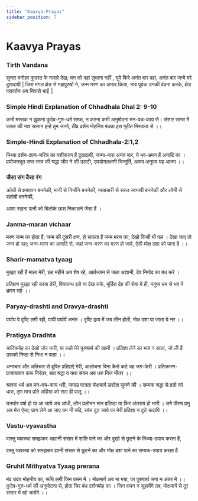 ```yaml
---
title: "Kaavya-Prayas"
sidebar_position: 7
---
```


# Kaavya Prayas

### Tirth Vandana
सुन्दर मनोहर कुदरत के नज़ारे देख; मन को वहां लुभाना नहीं ,
घूमे फिरे अनंत बार वहां, अनंत बार जन्मे मरे दुखदायी |
जिस मंगल क्षेत्र से महापुरुषों ने, जन्म मरण का अभाव किया,
भाव पूर्वक उनकी वंदना करके, क्षेत्र परावर्तन अब निवारो भाई ||

### Simple Hindi Explanation of Chhadhala Dhal 2: 9-10
कभी मस्तक न झुकना कुदेव-गुरु-धर्म समक्ष,
न करना कभी अनुमोदना मन-वच-काय से।
संसार सागर में पत्थर की नाव सामान इन्हे तुम जानो,
तीव्र दर्शन मोहनिय बंधता इस गृहीत मिथ्यात्व से ।।

### Simple-Hindi Explanation of Chhadhala-2:1,2
मिथ्या दर्शन-ज्ञान-चरित्र का वशीकरण हैं दुखदायी,
जन्मा-मारा अनंत बार, ये भव-भ्रमण हैं अनादि का ।
प्रयोजनभुत सप्त तत्त्व की श्रद्धा जीव ने की उलटी,
उपयोगलक्षणी चिन्मूर्ति, अरूप अनुपम यह आत्मा ।।

### जैसा संग वैसा रंग
क्रोधी से क्षमावान बननेकी,
मानी से निर्मानि बननेकी,
मायाचारी से सरल स्वभावी बननेकी और
लोभी से संतोषी बननेकी,

आशा रखना पानी को बिलोके छाश निकालने जैसा हैं ।

### Janma-maran vichaar
मरण जन्म का होता हैं; जन्म की दूसरी क्षण,
हो सकता हैं जन्म मरण का; देखो किसी भी पल । 
देखा जाए तो जन्म हो रहा; जन्म-मरण का अनादि से,
जहां जन्म-मरण का मरण हो जावे, ऐसी मोक्ष दशा को पाना है ।।

### Sharir-mamatva tyaag
मुरझा रही हैं माला मेरी, छह महीने अब शेष रहे,
आर्तध्यान से जला अज्ञानी, देव निगोद का बंध करे । 

प्रतिक्षण मुरझा रही काया तेरी, विषयान्ध इसे ना देख सके,
मूर्छित देह की सेवा में ही, मनुष्य भ्रम से भव में भ्रमण सहे ।।

### Paryay-drashti and Dravya-drashti
पर्याय पे दृष्टि लगी रही, पायी पर्यायें अनंत ।
दृष्टि द्रव्य में जब लीन होती, मोक्ष दशा पा जाता ये नर ।।

### Pratigya Dradhta
चारित्रमोह का देखो जोर भारी, या कहो मेरे पुरुषार्थ की खामी । 
प्रतिज्ञा लेने का भाव न आता, जो ली हैं उसको निष्ठा से निभा न पाता ।।

अनाचार और अतिचार से दूषित प्रतिज्ञऐ मेरी, आलोचना बिना कैसे कटे यह जग-फेरी । 
प्रतिक्रमण-प्रत्याख्यान करू निरंतर, सत श्रद्धा व यथा संयम अब धरु निज भीतर ।। 

श्रावक धर्म अब मन-वच-काय धरी, जगाउ पात्रता मोक्षमार्ग उपदेश सुनने की । 
सम्यक श्रद्धा से व्रतो को धारु, तृण मात्र प्रति अहिंसा को सदा ही पालू ।।

घनघोर वर्षा हो या आ जाये अब आंधी, लोभ प्रलोभन मान प्रतिष्ठा या फिर अंतराय हो भारी । 
जगे पौरुष प्रभु अब मेरा ऐसा; 
प्राण लेने आ जाए यम भी यदि, सांस टूट जाये पर मेरी प्रतिज्ञा न टूटे कदापि ।।

### Vastu-vyavastha
वास्तु व्यवस्था समझकर अज्ञानी संसार में शांति पाने का और दुखो से छूटने के मिथ्या-उपाय करता हैं,

वस्तु व्यवस्था को समझकर ज्ञानी संसार से छूटने का और मोक्ष दशा पाने का सम्यक-उपाय करता हैं 

### Gruhit Mithyatva Tyaag prerana
मंद उदय मोहनीय का, रूचि लगी जिन वचन में । 
मोक्षमार्ग अब भा गया, पर पुरुषार्थ जगा न अंतर में ।। 
कुदेव-गुरु-धर्म की अनुमोदना से, होता चिर बंध दर्शनमोह का । 
जिन वचन न सुहायेंगे तब, मोक्षमार्ग से दूर संसार में खो जायेंगे ।।

